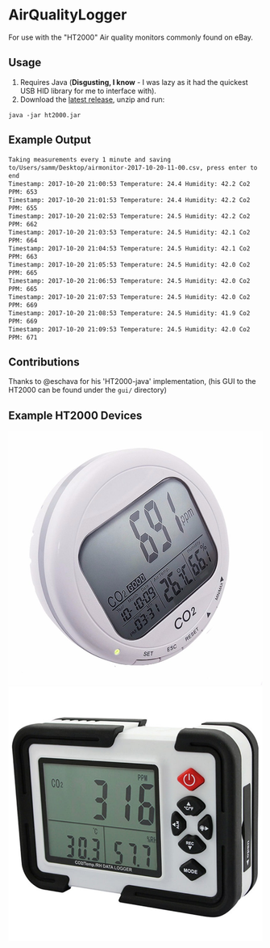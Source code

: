 # AirQualityLogger

For use with the "HT2000" Air quality monitors commonly found on eBay.

## Usage

1. Requires Java (**Disgusting, I know** - I was lazy as it had the quickest USB HID library for me to interface with).
1. Download the [latest release](https://github.com/sammcj/airqualitylogger/releases/latest), unzip and run:

```shell
java -jar ht2000.jar
```

## Example Output


```shell
Taking measurements every 1 minute and saving to/Users/samm/Desktop/airmonitor-2017-10-20-11-00.csv, press enter to end
Timestamp: 2017-10-20 21:00:53 Temperature: 24.4 Humidity: 42.2 Co2 PPM: 653
Timestamp: 2017-10-20 21:01:53 Temperature: 24.4 Humidity: 42.2 Co2 PPM: 655
Timestamp: 2017-10-20 21:02:53 Temperature: 24.5 Humidity: 42.2 Co2 PPM: 662
Timestamp: 2017-10-20 21:03:53 Temperature: 24.5 Humidity: 42.1 Co2 PPM: 664
Timestamp: 2017-10-20 21:04:53 Temperature: 24.5 Humidity: 42.1 Co2 PPM: 663
Timestamp: 2017-10-20 21:05:53 Temperature: 24.5 Humidity: 42.0 Co2 PPM: 665
Timestamp: 2017-10-20 21:06:53 Temperature: 24.5 Humidity: 42.0 Co2 PPM: 665
Timestamp: 2017-10-20 21:07:53 Temperature: 24.5 Humidity: 42.0 Co2 PPM: 669
Timestamp: 2017-10-20 21:08:53 Temperature: 24.5 Humidity: 41.9 Co2 PPM: 669
Timestamp: 2017-10-20 21:09:53 Temperature: 24.5 Humidity: 42.0 Co2 PPM: 671
```

## Contributions

Thanks to @eschava for his 'HT2000-java' implementation, (his GUI to the HT2000 can be found under the `gui/` directory)

## Example HT2000 Devices

![](https://github.com/sammcj/airqualitylogger/blob/master/HT2000-1.jpg?raw=true)
![](https://github.com/sammcj/airqualitylogger/blob/master/HT2000-2.jpg?raw=true)
